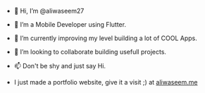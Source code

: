 - 👋 Hi, I’m @aliwaseem27
- 👀 I’m a Mobile Developer using Flutter. 
- 🌱 I’m currently improving my level building a lot of COOL Apps. 
- 💞️ I’m looking to collaborate building usefull projects.
- 📫 Don't be shy and just say Hi.

- I just made a portfolio website, give it a visit ;) at [aliwaseem.me](https://aliwaseem.me/)

<!---
aliwaseem27/aliwaseem27 is a ✨ special ✨ repository because its `README.md` (this file) appears on your GitHub profile.
You can click the Preview link to take a look at your changes.
--->
